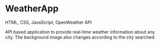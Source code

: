 # WeatherApp
HTML, CSS, JavaScript, OpenWeather API

API based application to provide real-time weather information about any city. The background image also changes according to the city searched.
